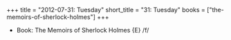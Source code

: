 +++
title = "2012-07-31: Tuesday"
short_title = "31: Tuesday"
books = ["the-memoirs-of-sherlock-holmes"]
+++


* Book: The Memoirs of Sherlock Holmes {E} /f/

